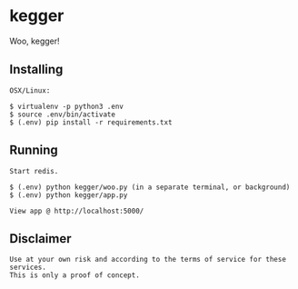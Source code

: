 # kegger #

Woo, kegger!

## Installing ##

	OSX/Linux:

	$ virtualenv -p python3 .env
	$ source .env/bin/activate
	$ (.env) pip install -r requirements.txt

## Running ##

	Start redis.

	$ (.env) python kegger/woo.py (in a separate terminal, or background)
	$ (.env) python kegger/app.py

	View app @ http://localhost:5000/

## Disclaimer ##

	Use at your own risk and according to the terms of service for these services.
	This is only a proof of concept.

